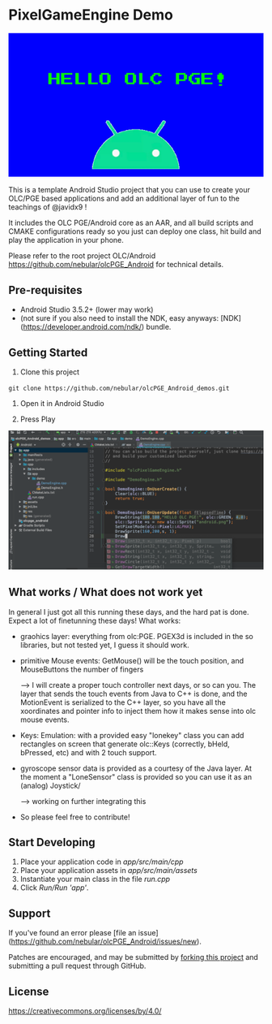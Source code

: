 PixelGameEngine Demo
====================

![screenshot](doc/screen2.png)

This is a template Android Studio project that you can use to create your OLC/PGE based applications and add an additional layer of fun to the teachings of @javidx9 !

It includes the OLC PGE/Android core as an AAR, and all build scripts and CMAKE configurations ready so you just can deploy one class, hit build and play the application in your phone.

Please refer to the root project OLC/Android https://github.com/nebular/olcPGE_Android for technical details.

Pre-requisites
--------------
- Android Studio 3.5.2+ (lower may work)
- (not sure if you also need to install the NDK, easy anyways:  [NDK] (https://developer.android.com/ndk/) bundle.

Getting Started
---------------
1. Clone this project

`git clone https://github.com/nebular/olcPGE_Android_demos.git
`
1. Open it in Android Studio

1. Press Play


![screenshot](doc/screen1.png)

What works / What  does not work yet
--------------------------------------

In general I just got all this running these days, and the hard pat is done. Expect a lot of finetunning these days!
What works:

- graohics layer: everything from olc:PGE. PGEX3d is included in the so libraries, but not tested yet, I guess it should work.

- primitive Mouse events: GetMouse() will be the touch position, and MouseButtons the number of fingers

    --> I will create a proper touch controller next days, or so can you. The layer that sends the touch
    events from Java to C++ is done, and the MotionEvent is serialized to the C++ layer, so you
    have all the xoordinates and pointer info to inject them how it makes sense into olc mouse events.

- Keys:  Emulation: with a provided easy "lonekey" class you can add rectangles on screen that generate
  olc::Keys (correctly, bHeld, bPressed, etc) and with 2 touch support.
  
- gyroscope sensor data is provided as a courtesy of the Java layer. At the moment a "LoneSensor" class is provided
  so you can use it as an (analog) Joystick/
  
    --> working on further integrating this
    
- So please feel free to contribute!


Start Developing
---------------
1. Place your application code in *app/src/main/cpp*
1. Place your application assets in *app/src/main/assets*
1. Instantiate your main class in the file *run.cpp*
1. Click *Run/Run 'app'*.


Support
-------
If you've found an error please [file an issue] (https://github.com/nebular/olcPGE_Android/issues/new).

Patches are encouraged, and may be submitted by [forking this project](https://github.com/nebular/olcPGE_Android/fork) and submitting a pull request through GitHub.

License
-------

https://creativecommons.org/licenses/by/4.0/
